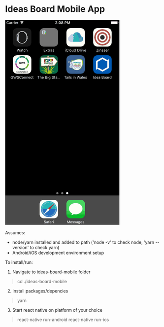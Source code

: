 # Ideas Board Mobile App

![iOS Demo animation](https://github.com/jonstep/ideas-board-mobile/blob/master/demo/iOSDemo.gif)

Assumes:
- node/yarn installed and added to path ('node -v' to check node, 'yarn --version' to check yarn)
- Android/iOS development environment setup

To install/run:
1. Navigate to ideas-board-mobile folder
> cd ./ideas-board-mobile

2. Install packages/depencies
> yarn

3. Start react native on platform of your choice
> react-native run-android
> react-native run-ios
